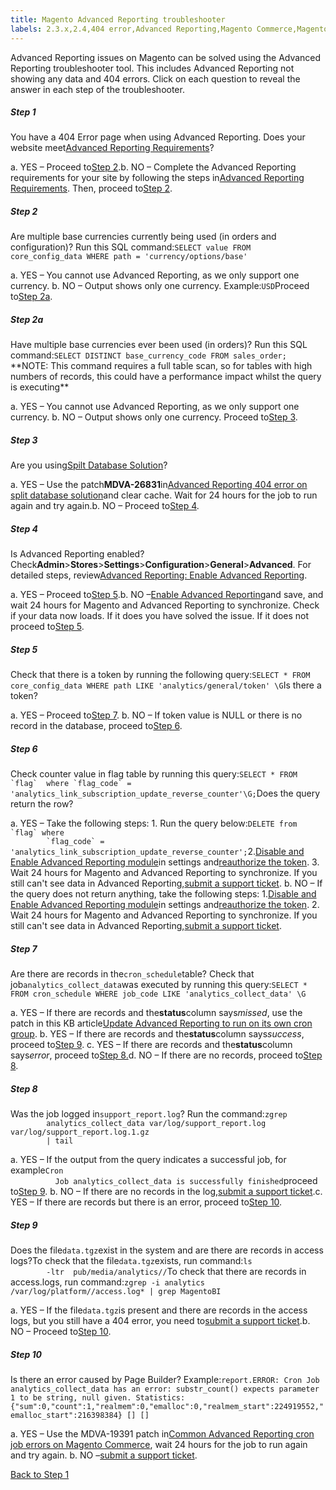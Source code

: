 ```yaml
---
title: Magento Advanced Reporting troubleshooter
labels: 2.3.x,2.4,404 error,Advanced Reporting,Magento Commerce,Magento Commerce Cloud,troubleshooting
---
```


Advanced Reporting issues on Magento can be solved using the Advanced Reporting troubleshooter tool. This includes Advanced Reporting not showing any data and 404 errors. Click on each question to reveal the answer in each step of the troubleshooter.

<div class="zd-accordion">
<div class="zd-accordion-panel">
<h5>Step 1</h5>
<div class="zd-accordion-section">You have a 404 Error page when using Advanced Reporting. Does your website meet<a href="https://docs.magento.com/user-guide/reports/advanced-reporting.html#requirements">Advanced Reporting Requirements</a>?</div>
<p class="zd-accordion-text">a. YES – Proceed to<a class="accordion-anchor" href="#zd-accordion-2">Step 2</a>.b. NO – Complete the Advanced Reporting requirements for your site by following the steps in<a href="https://docs.magento.com/user-guide/reports/advanced-reporting.html#requirements">Advanced Reporting Requirements</a>. Then, proceed to<a class="accordion-anchor" href="#zd-accordion-2">Step 2</a>.</p>
</div>
<div class="zd-accordion">
<div class="zd-accordion-panel">
<h5>Step 2</h5>
<div class="zd-accordion-section">Are multiple base currencies currently being used (in orders and configuration)? Run this SQL command:<code>SELECT value FROM core_config_data WHERE path = 'currency/options/base'</code>
</div>
<p class="zd-accordion-text">a. YES – You cannot use Advanced Reporting, as we only support one currency. b. NO –  Output shows only one currency. Example:<code>USD</code>Proceed to<a class="accordion-anchor" href="#zd-accordion-2a">Step 2a</a>.</p>
</div>
<div class="zd-accordion">
<div class="zd-accordion-panel">
<h5>Step 2a</h5>
<div class="zd-accordion-section">Have multiple base currencies ever been used (in orders)? Run this SQL command:<code>SELECT DISTINCT base_currency_code FROM sales_order;</code> **NOTE: This command requires a full table scan, so for tables with high numbers of records, this could have a performance impact whilst the query is executing**
</div>
<p class="zd-accordion-text">a. YES – You cannot use Advanced Reporting, as we only support one currency. b. NO –  Output shows only one currency. Proceed to<a class="accordion-anchor" href="#zd-accordion-3">Step 3</a>.</p>
</div>
<div class="zd-accordion">
<div class="zd-accordion-panel">
<h5>Step 3</h5>
<div class="zd-accordion-section">Are you using<a href="https://devdocs.magento.com/guides/v2.3/config-guide/multi-master/multi-master.html">Spilt Database Solution</a>?</div>
<p class="zd-accordion-text">a. YES –  Use the patch<strong>MDVA-26831</strong>in<a href="https://support.magento.com/hc/en-us/articles/360044725072-Advanced-Reporting-404-error-on-split-database-solution">Advanced Reporting 404 error on split database solution</a>and clear cache. Wait for 24 hours for the job to run again and try again.b. NO –  Proceed to<a class="accordion-anchor" href="#zd-accordion-4">Step 4</a>.</p>
</div>
<div class="zd-accordion-panel">
<h5>Step 4</h5>
<div class="zd-accordion-section">Is Advanced Reporting enabled? Check<strong>Admin</strong>><strong>Stores</strong>><strong>Settings</strong>><strong>Configuration</strong>><strong>General</strong>><strong>Advanced</strong>. For detailed steps, review<a href="https://docs.magento.com/user-guide/reports/advanced-reporting.html#step-1-enable-advanced-reporting">Advanced Reporting: Enable Advanced Reporting</a>.</div>
<p class="zd-accordion-text">a. YES –  Proceed to<a class="accordion-anchor" href="#zd-accordion-5">Step 5</a>.b. NO –<a href="https://docs.magento.com/user-guide/reports/advanced-reporting.html#step-1-enable-advanced-reporting">Enable Advanced Reporting</a>and save, and wait 24 hours for Magento and Advanced Reporting to synchronize. Check if your data now loads. If it does you have solved the issue. If it does not proceed to<a class="accordion-anchor" href="#zd-accordion-5">Step 5</a>.</p>
</div>
<p></p>
<div class="zd-accordion-panel">
<h5>Step 5</h5>
<div class="zd-accordion-section">Check that there is a token by running the following query:<code>SELECT * FROM core_config_data WHERE path LIKE 'analytics/general/token' \G</code>Is there a token?</div>
<p class="zd-accordion-text">a. YES –  Proceed to<a class="accordion-anchor" href="#zd-accordion-7">Step 7</a>. b. NO –  If token value is NULL or there is no record in the database, proceed to<a class="accordion-anchor" href="#zd-accordion-6">Step 6</a>.</p>
</div>
<p></p>
<div class="zd-accordion-panel">
<h5>Step 6</h5>
<div class="zd-accordion-section">Check counter value in flag table by running this query:<code>SELECT * FROM `flag`  where `flag_code` = 'analytics_link_subscription_update_reverse_counter'\G;</code>Does the query return the row?</div>
<p class="zd-accordion-text">a. YES – Take the following steps:    1. Run the query below:<code>DELETE from `flag` where
        `flag_code` =  'analytics_link_subscription_update_reverse_counter';</code>2.<a href="https://docs.magento.com/user-guide/reports/advanced-reporting.html#step-1-enable-advanced-reporting">Disable and Enable Advanced Reporting module</a>in settings and<a href="https://docs.magento.com/user-guide/reports/advanced-reporting.html#verify-that-the-integration-is-active">reauthorize the token</a>.   3. Wait 24 hours for Magento and Advanced Reporting to synchronize. If you still can't see data in Advanced Reporting,<a href="https://support.magento.com/hc/en-us/articles/360019088251">submit a support ticket</a>. b. NO –  If the query does not return anything, take the following steps:   1.<a href="https://docs.magento.com/user-guide/reports/advanced-reporting.html#step-1-enable-advanced-reporting">Disable and Enable Advanced Reporting module</a>in settings and<a href="https://docs.magento.com/user-guide/reports/advanced-reporting.html#verify-that-the-integration-is-active">reauthorize the token</a>.   2. Wait 24 hours for Magento and Advanced Reporting to synchronize. If you still can't see data in Advanced Reporting,<a href="https://support.magento.com/hc/en-us/articles/360019088251">submit a support ticket</a>.</p>
</div>
<p></p>
<div class="zd-accordion-panel">
<h5>Step 7</h5>
<div class="zd-accordion-section">Are there are records in the<code>cron_schedule</code>table? Check that job<code>analytics_collect_data</code>was executed by running this query:<code>SELECT * FROM cron_schedule WHERE job_code LIKE 'analytics_collect_data' \G</code>
</div>
<p class="zd-accordion-text">a. YES –  If there are records and the<strong>status</strong>column says<em>missed</em>, use the patch in this KB article<a href="https://support.magento.com/hc/en-us/articles/360037681092">Update Advanced Reporting to run on its own cron group</a>. b. YES –  If there are records and the<strong>status</strong>column says<em>success</em>, proceed to<a class="accordion-anchor" href="#zd-accordion-9">Step 9</a>. c. YES – If there are records and the<strong>status</strong>column says<em>error</em>, proceed to<a class="accordion-anchor" href="#zd-accordion-8">Step 8.</a>d. NO –  If there are no records, proceed to<a class="accordion-anchor" href="#zd-accordion-8">Step 8</a>.</p>
</div>
<div class="zd-accordion-panel">
<h5>Step 8</h5>
<div class="zd-accordion-section">Was the job logged in<code>support_report.log</code>? Run the command:<code>zgrep
        analytics_collect_data var/log/support_report.log var/log/support_report.log.1.gz
        | tail</code>
</div>
<p class="zd-accordion-text">a. YES – If the output from the query indicates a successful job, for example<code>Cron
          Job analytics_collect_data is successfully finished</code>proceed to<a class="accordion-anchor" href="#zd-accordion-9">Step 9</a>. b. NO  –  If there are no records in the log,<a href="https://support.magento.com/hc/en-us/articles/360019088251">submit a support ticket</a>.c. YES  – If there are records but there is an error, proceed to<a class="accordion-anchor" href="#zd-accordion-10">Step 10</a>.</p>
</div>
<div class="zd-accordion-panel">
<h5>Step 9</h5>
<div class="zd-accordion-section">Does the file<code>data.tgz</code>exist in the system and are there are records in access logs?To check that the file<code>data.tgz</code>exists, run command:<code>ls
        -ltr  pub/media/analytics/<there should be a directory with
        hash name>/</code>To check that there are records in access.logs, run command:<code>zgrep -i analytics  /var/log/platform/<PATH to access log>/access.log* | grep MagentoBI</code>
</div>
<p class="zd-accordion-text">a. YES – If the file<code>data.tgz</code>is present and there are records in the access logs, but you still have a 404 error, you need to<a href="https://support.magento.com/hc/en-us/articles/360019088251">submit a support ticket</a>.b. NO  – Proceed to<a class="accordion-anchor" href="#zd-accordion-10">Step 10</a>.</p>
</div>
<div class="zd-accordion-panel">
<h5>Step 10</h5>
<div class="zd-accordion-section">Is there an error caused by Page Builder? Example:<code>report.ERROR: Cron Job analytics_collect_data has an error: substr_count() expects parameter 1 to be string, null given. Statistics: {"sum":0,"count":1,"realmem":0,"emalloc":0,"realmem_start":224919552,"emalloc_start":216398384} [] []</code>
</div>
<p class="zd-accordion-text">a. YES – Use the MDVA-19391 patch in<a href="https://support.magento.com/hc/en-us/articles/360044350992">Common Advanced Reporting cron job errors on Magento Commerce</a>, wait 24 hours for the job to run again and try again. b. NO –<a href="https://support.magento.com/hc/en-us/articles/360019088251">submit a support ticket</a>.</p>
</div>
<p><a href="#zd-accordion-1">Back to Step 1</a></p>
</div>
</div>
</div>